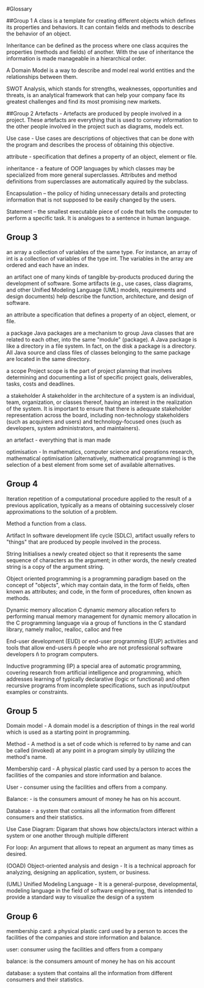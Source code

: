 #Glossary

##Group 1
A class is a template for creating different objects 
which defines its properties and behaviors. 
It can contain fields and methods to describe the behavior of an object.

Inheritance can be defined as the process where one class acquires 
the properties (methods and fields) of another. With the use of 
inheritance the information is made manageable in a hierarchical order.

A Domain Model is a way to describe and model real world entities 
and the relationships between them.

SWOT Analysis, which stands for strengths, weaknesses, opportunities and threats, 
is an analytical framework that can help your company face its greatest 
challenges and find its most promising new markets.

##Group 2
Artefacts - Artefacts are produced by people involved in a project. These artefacts are everything that is used to convey information to the other people involved in the project such as diagrams, models ect.

Use case - Use cases are descriptions of objectives that can be done with the program and describes the process of obtaining this objective.

attribute - specification that defines a property of an object, element or file.

inheritance - a feature of OOP languages by which classes may be specialized from more general superclasses. Attributes and method definitions from superclasses are automatically aquired by the subclass.

Encapsulation – the policy of hiding unnecessary details and protecting information that is not supposed to be easily changed by the users.

Statement – the smallest executable piece of code that tells the computer to perform a specific task. It is analogues to a sentence in human language.

## Group 3
an array
a collection of variables of the same type. For instance, an array of int is a collection of variables of the type int. The variables in the array are ordered and each have an index.

an artifact 
one of many kinds of tangible by-products produced during the development of software. Some artifacts (e.g., use cases, class diagrams, and other Unified Modeling Language (UML) models, requirements and design documents) help describe the function, architecture, and design of software.

an attribute
a specification that defines a property of an object, element, or file.

a package
Java packages are a mechanism to group Java classes that are related to each other, into the same "module" (package). A Java package is like a directory in a file system. In fact, on the disk a package is a directory. All Java source and class files of classes belonging to the same package are located in the same directory.

a scope
Project scope is the part of project planning that involves determining and documenting a list of specific project goals, deliverables, tasks, costs and deadlines.

a stakeholder 
A stakeholder in the architecture of a system is an individual, team, organization, or classes thereof, having an interest in the realization of the system. It is important to ensure that there is adequate stakeholder representation across the board, including non-technology stakeholders (such as acquirers and users) and technology-focused ones (such as developers, system administrators, and maintainers).

an artefact - everything that is man made

optimisation - In mathematics, computer science and operations research, mathematical optimisation (alternatively, mathematical programming) is the selection of a best element from some set of available alternatives.

## Group 4
Iteration
repetition of a computational procedure applied to the result of a previous application, 
typically as a means of obtaining successively closer approximations to the solution of a problem.

Method
a function from a class. 

Artifact
In software development life cycle (SDLC), artifact usually refers to "things" that are 
produced by people involved in the process.

String 
Initialises a newly created object so that it represents the same sequence of characters as the argument; 
in other words, the newly created string is a copy of the argument string.

Object oriented programming 
is a programming paradigm based on the concept of "objects", which may contain data, 
in the form of fields, often known as attributes; and code, in the form of procedures, 
often known as methods.

Dynamic memory allocation
C dynamic memory allocation refers to performing manual memory management for dynamic 
memory allocation in the C programming language via a group of functions in the C 
standard library, namely malloc, realloc, calloc and free

End-user development (EUD) or end-user programming (EUP)
activities and tools that allow end-users ñ people who are not professional 
software developers ñ to program computers.

Inductive programming (IP) 
a special area of automatic programming, covering research from artificial 
intelligence and programming, which addresses learning of typically declarative 
(logic or functional) and often recursive programs from incomplete specifications, 
such as input/output examples or constraints.

## Group 5
Domain model - A domain model is a description of things in the real world which is used as a starting point in programming.

Method - A method is a set of code which is referred to by name and can be called (invoked) at any point in a program simply by utilizing the method's name.

Membership card - A physical plastic card used by a person to acces the facilities of the companies and store information and balance.

User - consumer using the facilities and offers from a company.

Balance: - is the consumers amount of money he has on his account.

Database - a system that contains all the information from different consumers and their statistics.

Use Case Diagram:   Digaram that shows how objects/actors interact within a system or one another through multiple different 

For loop: An argument that allows to repeat an argument as many times as desired.

(OOAD) Object-oriented analysis and design - It is a technical approach for analyzing, designing an application, system, or business.

(UML) Unified Modeling Language - It is a general-purpose, developmental, modeling language in the field of software engineering, that is intended to provide a standard way to visualize the design of a system

## Group 6

membership card:
a physical plastic card used by a person to acces the facilities of the companies and store information and balance.

user:
consumer using the facilities and offers from a company

balance:
is the consumers amount of money he has on his account

database:
a system that contains all the information from different consumers and their statistics.

